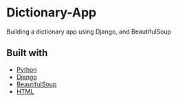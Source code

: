 # Dictionary-App
Building a dictionary app using Django, and BeautifulSoup

## Built with
- [Python](https://www.python.org/)
- [Django](https://www.djangoproject.com/)
- [BeautifulSoup](https://pypi.org/project/beautifulsoup4/)
- [HTML](https://html.com/)
